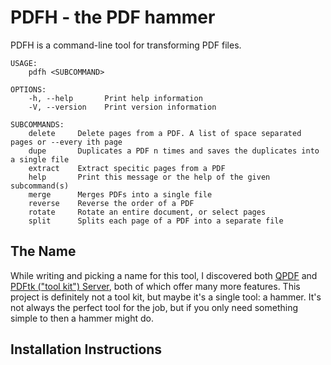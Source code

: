 # PDFH - the PDF hammer
PDFH is a command-line tool for transforming PDF files.

```
USAGE:
    pdfh <SUBCOMMAND>

OPTIONS:
    -h, --help       Print help information
    -V, --version    Print version information

SUBCOMMANDS:
    delete     Delete pages from a PDF. A list of space separated pages or --every ith page
    dupe       Duplicates a PDF n times and saves the duplicates into a single file
    extract    Extract specitic pages from a PDF
    help       Print this message or the help of the given subcommand(s)
    merge      Merges PDFs into a single file
    reverse    Reverse the order of a PDF
    rotate     Rotate an entire document, or select pages
    split      Splits each page of a PDF into a separate file
```

## The Name
While writing and picking a name for this tool, I discovered both [QPDF](https://github.com/qpdf/qpdf) and [PDFtk ("tool kit") Server](https://www.pdflabs.com/tools/pdftk-server/), both of which offer many more features. This project is definitely not a tool kit, but maybe it's a single tool: a hammer. It's not always the perfect tool for the job, but if you only need something simple to then a hammer might do.

## Installation Instructions
